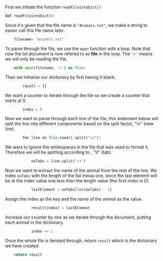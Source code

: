 <!--Title={Zoologist Explained}-->

<!--badges={Algorithmns:60}-->

<!--concepts{Sorting Algorithms, Dictionaries}-->

First we initiate the function `readFileintoDict()`

```python
def readFileintoDict():
```

Since it's given that the file name is `"Animals.txt"`, we make a string to easier call this file name later.

```python
    filename= "Animals.txt"
```

To parse through the file, we use the `open` funciton with a loop. Note that now the txt document is now refered to as **file** in the loop. The `'r'` means we will only be reading the file.

```python
    with open(filename, 'r') as file:
```

Then we initialize our dicitonary by first having it blank.

```python
        result = {}
```

We want a counter to iterate through the file so we create a counter that starts at 0.

```python
        index = 0
```

Now we want to parse through each line of the file, this statement below will split the line into different  components based on the split factor, "\n" (new line).

```python
        for line in file.read().split("\n"):
```

We want to ignore the whitespaces in the file that was used to format it. Therefore we will be splitting according to , "\t" (tab).

```python
            noTabs = line.split("\t")
```

Now we want to extract the name of the animal from the rest of the line. We index `noTabs` with the length of the list minus one, since the last element will be at the index value one less than the length value (the first index is 0).

```python
            lastElement = noTabs[len(noTabs) - 1]
```

Assign the index as the key and the name of the animal as the value.

```python
            result[index] = lastElement
```

Increase our counter by one as we iterate through the document, putting each animal in the dictionary.

```python
            index += 1
```

Once the whole file is iterated through, return `result` which is the dictionary we have created.

```python
    return result
```

